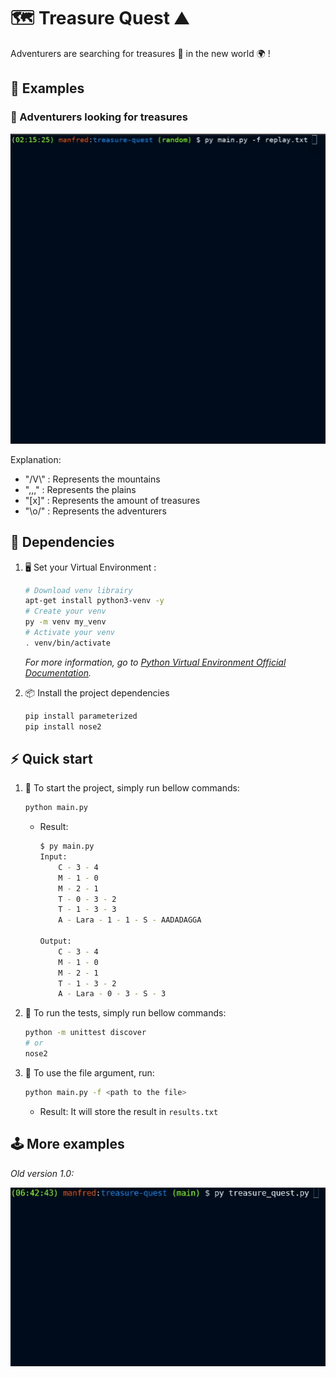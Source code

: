 # :world_map: Treasure Quest :mountain:

Adventurers are searching for treasures :gem: in the new world :earth_africa: !  

## :tada: Examples

### :gem: Adventurers looking for treasures
![Treasure Quest](img/treasure_quest.gif)

Explanation:

- "/V\\" : Represents the mountains
- ",,," : Represents the plains
- "[x]" : Represents the amount of treasures
- "\o/" : Represents the adventurers

## :electric_plug: Dependencies
1. :desktop_computer: Set your Virtual Environment :

	``` bash
	# Download venv librairy
	apt-get install python3-venv -y
	# Create your venv
	py -m venv my_venv
	# Activate your venv
	. venv/bin/activate
	```
	
	_For more information, go to [Python Virtual Environment Official Documentation](https://docs.python.org/3/library/venv.html)._


1. :package: Install the project dependencies

	``` bash
	pip install parameterized
 	pip install nose2
	```

## :zap: Quick start

1. :rocket: To start the project, simply run bellow commands:

	``` bash
	python main.py
	```
 	
	- Result: 

		``` bash
		$ py main.py 
		Input: 
			C - 3 - 4
			M - 1 - 0
			M - 2 - 1
			T - 0 - 3 - 2
			T - 1 - 3 - 3
			A - Lara - 1 - 1 - S - AADADAGGA
			
		Output:
			C - 3 - 4
			M - 1 - 0
			M - 2 - 1
			T - 1 - 3 - 2
			A - Lara - 0 - 3 - S - 3
		```

2. :robot: To run the tests, simply run bellow commands:

	``` bash
	python -m unittest discover
 	# or
 	nose2
	```
 
3. :file_folder: To use the file argument, run: 

	``` bash
	python main.py -f <path to the file>
	```
 	
	- Result: It will store the result in `results.txt`
	

## :joystick: More examples

*Old version 1.0:*

![Treasure Quest](img/treasure_quest_old.gif)
